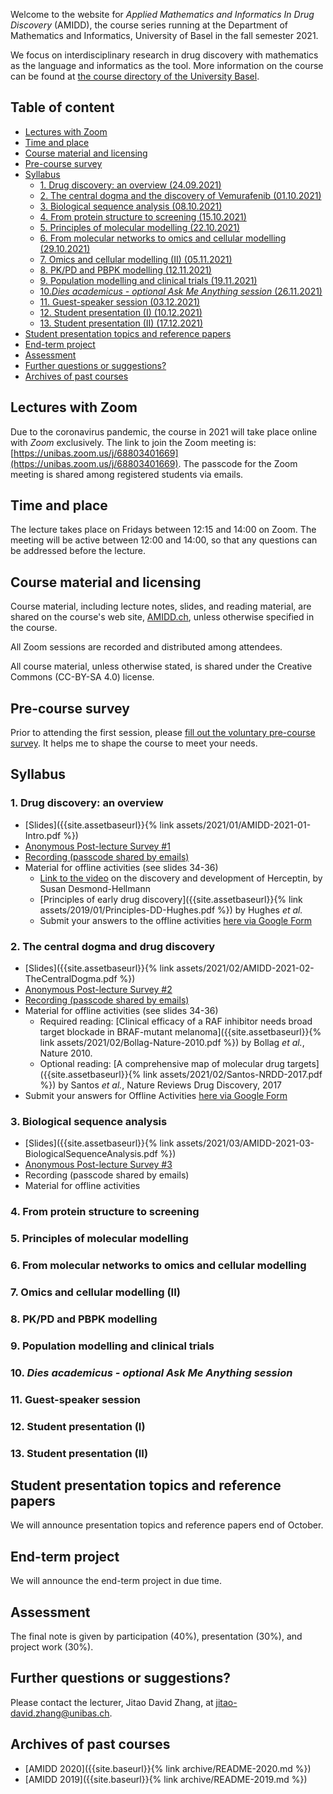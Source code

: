 Welcome to the website for *Applied Mathematics and Informatics In Drug
Discovery* (AMIDD), the course series running at the Department of Mathematics
and Informatics, University of Basel in the fall semester 2021.

We focus on interdisciplinary research in drug discovery with mathematics as the
language and informatics as the tool. More information on the course can be
found at [the course directory of the University
Basel](https://vorlesungsverzeichnis.unibas.ch/de/recherche?id=258849).

## Table of content

- [Lectures with Zoom](#lectures-with-zoom)
- [Time and place](#time-and-place)
- [Course material and licensing](#course-material-and-licensing)
- [Pre-course survey](#pre-course-survey)
- [Syllabus](#syllabus)
  * [1. Drug discovery: an overview (24.09.2021)](#1-drug-discovery-an-overview)
  * [2. The central dogma and the discovery of Vemurafenib (01.10.2021)](#2-the-central-dogma-and-the-discovery-of-vemurafenib)
  * [3. Biological sequence analysis (08.10.2021)](#3-biological-sequence-analysis)
  * [4. From protein structure to screening (15.10.2021)](#4-from-protein-structure-to-screening)
  * [5. Principles of molecular modelling (22.10.2021)](#5-principles-of-molecular-modelling)
  * [6. From molecular networks to omics and cellular modelling (29.10.2021)](#6-from-molecular-networks-to-omics-and-cellular-modelling)
  * [7. Omics and cellular modelling (II) (05.11.2021)](#7-omics-and-cellular-modelling-ii)
  * [8. PK/PD and PBPK modelling (12.11.2021)](#8-pkpd-and-pbpk-modelling)
  * [9. Population modelling and clinical trials (19.11.2021)](#9-population-modelling-and-clinical-trials)
  * [10.*Dies academicus - optional Ask Me Anything session* (26.11.2021)](#10-dies-academicus---optional-ask-me-anything-session)
  * [11. Guest-speaker session (03.12.2021)](#11-guest-speaker-session)
  * [12. Student presentation (I) (10.12.2021)](#12-student-presentation-i)
  * [13. Student presentation (II) (17.12.2021)](#13-student-presentation-ii)
- [Student presentation topics and reference papers](#student-presentation-topics-and-reference-papers)
- [End-term project](#end-term-project)
- [Assessment](#assessment)
- [Further questions or suggestions?](#further-questions-or-suggestions)
- [Archives of past courses](#archives-of-past-courses)

## Lectures with Zoom

Due to the coronavirus pandemic, the course in 2021 will take place online with
*Zoom* exclusively. The link to join the Zoom meeting is:
[https://unibas.zoom.us/j/68803401669](https://unibas.zoom.us/j/68803401669).
The passcode for the Zoom meeting is shared among registered students via
emails.

## Time and place

The lecture takes place on Fridays between 12:15 and 14:00 on Zoom. The meeting
will be active between 12:00 and 14:00, so that any questions can be addressed
before the lecture.

## Course material and licensing

Course material, including lecture notes, slides, and reading material, are
shared on the course's web site, [AMIDD.ch](http://amidd.ch), unless otherwise
specified in the course.

All Zoom sessions are recorded and distributed among attendees.

All course material, unless otherwise stated, is shared under the Creative
Commons (CC-BY-SA 4.0) license.

## Pre-course survey

Prior to attending the first session, please [fill out the voluntary pre-course
survey](https://forms.gle/Qd6PdWv5LuwZDw6w7). It helps me to shape the course to
meet your needs.

## Syllabus

### 1. Drug discovery: an overview

* [Slides]({{site.assetbaseurl}}{% link assets/2021/01/AMIDD-2021-01-Intro.pdf %})
* [Anonymous Post-lecture Survey #1](https://forms.gle/nahRRtbDPzZTKKAz5)
* [Recording (passcode shared by emails)](https://unibas.zoom.us/rec/share/YrrIKSRC_07QxZjasj42bUsa21w48VlWEKDzZJrWU9rfPTs0IF2zHazwMphBAf3W.QIp8zvuLjEGI4-s6)
* Material for offline activities (see slides 34-36)
    * [Link to the video](https://www.ibiology.org/human-disease/herceptin/) on
      the discovery and development of Herceptin, by Susan Desmond-Hellmann
    * [Principles of early drug discovery]({{site.assetbaseurl}}{% link
      assets/2019/01/Principles-DD-Hughes.pdf %}) by Hughes *et al.*
    * Submit your answers to the offline activities [here via Google Form](https://forms.gle/R9k7aGVLfd8J4bLr6)

### 2. The central dogma and drug discovery

* [Slides]({{site.assetbaseurl}}{% link assets/2021/02/AMIDD-2021-02-TheCentralDogma.pdf %})
* [Anonymous Post-lecture Survey #2](https://forms.gle/YefzD76iwd9LvW3YA)
* [Recording (passcode shared by emails)](https://unibas.zoom.us/rec/share/Bug4v5SAKSs6-iIgREmBBOKZbX1YSzP1Me6PUVJwrZ4VdNu9xvgQ8iZEjoBuNCvh.roQgCCOtkEROuYAe)
* Material for offline activities (see slides 34-36)
    * Required reading: [Clinical efficacy of a RAF inhibitor needs broad target blockade in BRAF-mutant melanoma]({{site.assetbaseurl}}{% link assets/2021/02/Bollag-Nature-2010.pdf %}) by Bollag *et al.*, Nature 2010.
    * Optional reading: [A comprehensive map of molecular drug targets]({{site.assetbaseurl}}{% link assets/2021/02/Santos-NRDD-2017.pdf %}) by Santos *et al.*, Nature Reviews Drug Discovery, 2017
* Submit your answers for Offline Activities [here via Google Form](https://forms.gle/B1gp5gnWW6koev59A)

### 3. Biological sequence analysis

* [Slides]({{site.assetbaseurl}}{% link assets/2021/03/AMIDD-2021-03-BiologicalSequenceAnalysis.pdf %})
* [Anonymous Post-lecture Survey #3](https://forms.gle/EAfmEEG7JtCnW1m7A)
* Recording (passcode shared by emails)
* Material for offline activities

### 4. From protein structure to screening


### 5. Principles of molecular modelling


### 6. From molecular networks to omics and cellular modelling


### 7. Omics and cellular modelling (II)


### 8. PK/PD and PBPK modelling


### 9. Population modelling and clinical trials


### 10. *Dies academicus - optional Ask Me Anything session*


### 11. Guest-speaker session


### 12. Student presentation (I)


### 13. Student presentation (II)


## Student presentation topics and reference papers


We will announce presentation topics and reference papers end of October.


## End-term project


We will announce the end-term project in due time.

## Assessment


The final note is given by participation (40%), presentation (30%), and project
work (30%).

## Further questions or suggestions?


Please contact the lecturer, Jitao David Zhang, at [jitao-david.zhang@unibas.ch](mailto:jitao-david.zhang@unibas.ch).


## Archives of past courses

* [AMIDD 2020]({{site.baseurl}}{% link archive/README-2020.md %})
* [AMIDD 2019]({{site.baseurl}}{% link archive/README-2019.md %})
